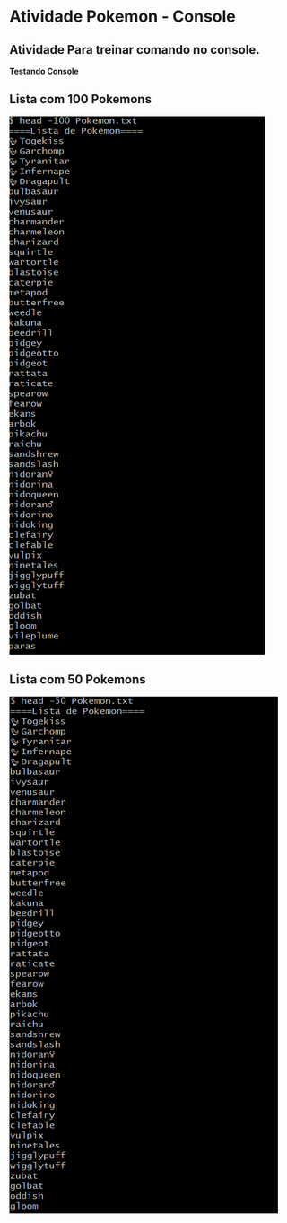 # Atividade Pokemon - Console

## Atividade Para treinar comando no console.

**Testando Console**

## Lista com 100 Pokemons

![Lista com 100 Pokemons](https://github.com/SidneiAJr/Senac_programador_Web/blob/main/Img/Captura%20de%20tela%202025-10-03%20105027.png)

## Lista com 50 Pokemons

![Lista com 50 Pokemons](https://github.com/SidneiAJr/Senac_programador_Web/blob/main/Img/Captura%20de%20tela%202025-10-03%20105005.png)
